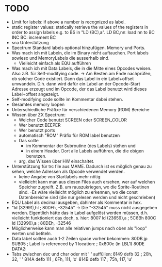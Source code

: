 # TODO

- Limit for labels: if above a number is recognized as label.
- static register values: statically retrieve the values of the registers in order to
assign labels e.g. to BS in "LD (BC),a".
LD BC,nn: load nn to BC
INC BC: increment BC
- sna Unterstützung
- Spectrum Standard labels optional hinzufügen. Memory und Ports.
- Was mach ich mit Labeln, die im Binary nicht auftauchen. Port labels sowieso und MemoryLabels die ausserhalb sind.
	- Vielleicht einfach als EQU aufführen
- Was mach ich mit Data Labels, die in die Mitte eines Opcodes weisen. Also z.B. für Self-modifying code.
-> Am Besten am Ende nachprüfen, ob solcher Code existiert. Dann das Label in ein Label+offset umwandeln. D.h. dann wird dafür ein Label an der Opcode-Start Adresse erzeugt und im Opcode, der das Label benutzt wird dieses Label+offset angezeigt.
- Self-modifying code sollte im Kommentar dabei stehen.
- Gesamtes memory loopen
- Unterschiedliche Präfixe für verschiedenen Memory (ROM) Bereiche
- Wissen über ZX Spectrum:
	- Welcher Code benutzt SCREEN oder SCREEN_COLOR
	- Wer benutzt BEEPER
	- Wer benutzt ports
	- automatisch "ROM" Präfix für ROM label benutzen
	- Das sollte
		- im Kommentar der Subroutine (des Labels) stehen und
		- in einem Header. Dort alle Labels aufführen, die die obigen benutzen.
	- arg, das Wissen über HW einschaltet.
- Unterstützung für trc file aus MAME. Dadurch ist es möglich genau zu sehen, welche Adressen als Opcode verwendet werden.
	- keine Angabe von Startlabels mehr nötig
	- vielleicht kann man aus diesen Files auch ersehen, wer auf welchen Speicher zugreift. Z.B. um rauszukriegen, wo die Sprite-Routinen sind.
	-Es wäre vielleicht möglich zu erkennen, wo die const Datenbereiche sind (die nur gelesen werden und nicht geschrieben)
- EQU Label als decimal ausgeben, dahinter als Kommentar in hex.
- "ld	(32991),hl	; 80DFh, -32545" -> Die "-32545" muss nicht ausgegeben werden. Eigentlich hätte das in Label aufgelöst werden müssen, d.h. vielleicht funktioniert das doch, s. hier:
8007		ld	(23659),a	; 5C6Bh
800C		ld	(32990),a	; 80DEh, -32546
- Möglicherweise kann man alle relativen jumps nach oben als "loop" werten und betiteln.
- Data label sollten auch 1-2 Zeilen space vorher bekommen:
80DB		jp	SUB05
; Label is referenced by 1 location:
; 0x800c (in LBL1)
80DE	DATA2:
- Tabs zwischen dec und char oder mit ' ' auffüllen:
8149		 defb 32	; 20h, 32, ' '
814A		 defb 111	; 6Fh, 111, 'o'
814B		 defb 117	; 75h, 117, 'u'

